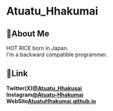 # Atuatu_Hhakumai  
## 🍚About Me
HOT RICE born in Japan.  
I'm a backward compatible programmer.
## 🔗Link
**Twitter(X)[@Atuatu_Hhakusai](https://twitter.com/Atuatu_Hhakusai)**  
**Instagram[@Atuatu-Hhakumai](https://www.instagram.com/atuatu.hhakumai/)**  
**WebSite[AtuatuHhakumai.github.io](https://www.atuatu-hhakumai.github.io)**  
